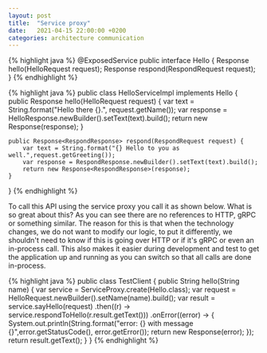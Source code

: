 ```yaml
---
layout: post
title:  "Service proxy"
date:   2021-04-15 22:00:00 +0200
categories: architecture communication 
---
```




{% highlight java %}
@ExposedService
public interface Hello {
    Response<HelloResponse> hello(HelloRequest request);
    Response<RespondResponse> respond(RespondRequest request);
}
{% endhighlight %}

{% highlight java %}
public class HelloServiceImpl implements Hello {
    public Response<HelloResponse> hello(HelloRequest request) {
        var text = String.format("Hello there {}.", request.getName());
        var response = HelloResponse.newBuilder().setText(text).build();
        return new Response<HelloResponse>(response);
    }
    
    public Response<RespondResponse> respond(RespondRequest request) {
        var text = String.format("{} Hello to you as well.",request.getGreeting());
        var response = RespondResponse.newBuilder().setText(text).build();
        return new Response<RespondResponse>(response);
    }
}
{% endhighlight %}


To call this API using the service proxy you call it as shown below.
What is so great about this? As you can see there are no references to HTTP, gRPC or something similar. The reason for this is that when the technology changes, we do not want to modify our logic, to put it differently, we shouldn't need to know if this is going over HTTP or if it's gRPC or even an in-process call. This also makes it easier during development and test to get the application up and running as you can switch so that all calls are done in-process.

{% highlight java %}
public class TestClient {
    public String hello(String name) {
        var service = ServiceProxy.create(Hello.class);
        var request = HelloRequest.newBuilder().setName(name).build();
        var result = service.sayHello(request)
            .then((r) -> service.respondToHello(r.result.getText()))
            .onError((error) -> {
                System.out.println(String.format("error: {} with message {}",error.getStatusCode(), error.getError());
                return new Response<HelloResponse>(error);
            });
        return result.getText();
    }
}
{% endhighlight %}
